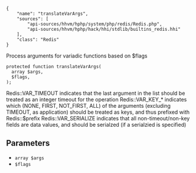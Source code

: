 ``` yamlmeta
{
    "name": "translateVarArgs",
    "sources": [
        "api-sources/hhvm/hphp/system/php/redis/Redis.php",
        "api-sources/hhvm/hphp/hack/hhi/stdlib/builtins_redis.hhi"
    ],
    "class": "Redis"
}
```




Process arguments for variadic functions based on $flags




``` Hack
protected function translateVarArgs(
  array $args,
  $flags,
);
```




Redis::VAR_TIMEOUT indicates that the last argument
in the list should be treated as an integer timeout
for the operation
Redis::VAR_KEY_* indicates which (NONE, FIRST, NOT_FIRST, ALL)
of the arguments (excluding TIMEOUT, as application)
should be treated as keys, and thus prefixed with Redis::$prefix
Redis::VAR_SERIALIZE indicates that all non-timeout/non-key
fields are data values, and should be serialzed
(if a serialzied is specified)




## Parameters




+ ` array $args `
+ ` $flags `
<!-- HHAPIDOC -->
